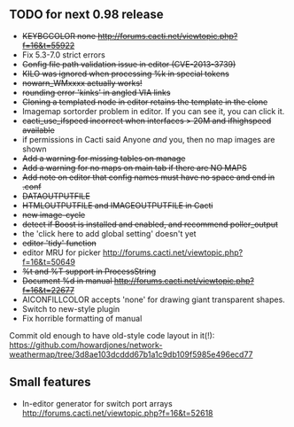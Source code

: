 ## TODO for next 0.98 release

*  ~~KEYBGCOLOR none http://forums.cacti.net/viewtopic.php?f=16&t=55922~~
*  Fix 5.3-7.0 strict errors
*  ~~Config file path validation issue in editor (CVE-2013-3739)~~
*  ~~KILO was ignored when processing %k in special tokens~~
*  ~~nowarn_WMxxxx actually works!~~
*  ~~rounding error 'kinks' in angled VIA links~~
*  ~~Cloning a templated node in editor retains the template in the clone~~
*  Imagemap sortorder problem in editor. If you can see it, you can click it.
*  ~~cacti_use_ifspeed incorrect when interfaces > 20M and ifhighspeed available~~
*  if permissions in Cacti said Anyone *and* you, then no map images are shown
*  ~~Add a warning for missing tables on manage~~
*  ~~Add a warning for no maps on main tab if there are NO MAPS~~
*  ~~Add note on editor that config names must have no space and end in .conf~~
*  ~~DATAOUTPUTFILE~~
*  ~~HTMLOUTPUTFILE and IMAGEOUTPUTFILE in Cacti~~
*  ~~new image-cycle~~
*  ~~detect if Boost is installed and enabled, and recommend poller_output~~
  *  the 'click here to add global setting' doesn't yet
*  ~~editor 'tidy' function~~
*  editor MRU for picker  http://forums.cacti.net/viewtopic.php?f=16&t=50649
*  ~~%t and %T support in ProcessString~~
*  ~~Document %d in manual http://forums.cacti.net/viewtopic.php?f=16&t=22677~~
*  AICONFILLCOLOR accepts 'none' for drawing giant transparent shapes.
*  Switch to new-style plugin
*  Fix horrible formatting of manual

Commit old enough to have old-style code layout in it(!):
https://github.com/howardjones/network-weathermap/tree/3d8ae103dcddd67b1a1c9db109f5985e496ecd77

## Small features

* In-editor generator for switch port arrays http://forums.cacti.net/viewtopic.php?f=16&t=52618

